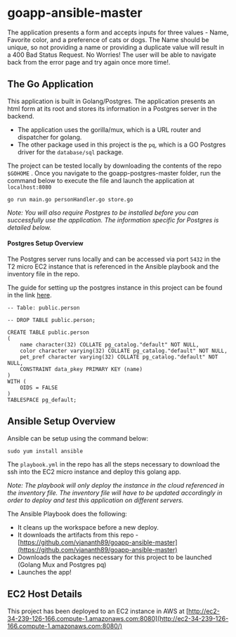 # goapp-ansible-master

The application presents a form and accepts inputs for three values - Name, Favorite color, and a preference of cats or dogs. The Name should be unique, so not providing a name or providing a duplicate value will result in a 400 Bad Status Request. No Worries! The user will be able to navigate back from the error page and try again once more time!.

## The Go Application

This application is built in Golang/Postgres. The application presents an html form at its root and stores its information in a Postgres server in the backend. 

 - The application uses the gorilla/mux, which is a URL router and
   dispatcher for golang.
  -  The other package used in this project is the
   `pq`, which is a GO Postgres driver for the `database/sql` package.

The project can be tested locally by downloading the contents of the repo `$GOHOME` . Once you navigate to the goapp-postgres-master folder, run the command below to execute the file and launch the application at `localhost:8080`

    go run main.go personHandler.go store.go

*Note: You will also require Postgres to be installed before you can successfully use the application. The information specific for Postgres is detailed below.*

#### Postgres Setup Overview

The Postgres server runs locally and can be accessed via port `5432` in the T2 micro EC2 instance that is referenced in the Ansible playbook and the inventory file in the repo. 

The guide for setting up the postgres instance in this project can be found in the link [here](http://postgresguide.com/setup/install.html).

    -- Table: public.person
    
    -- DROP TABLE public.person;
    
    CREATE TABLE public.person
    (
        name character(32) COLLATE pg_catalog."default" NOT NULL,
        color character varying(32) COLLATE pg_catalog."default" NOT NULL,
        pet_pref character varying(32) COLLATE pg_catalog."default" NOT NULL,
        CONSTRAINT data_pkey PRIMARY KEY (name)
    )
    WITH (
        OIDS = FALSE
    )
    TABLESPACE pg_default;

## Ansible Setup Overview

Ansible can be setup using the command below:

    sudo yum install ansible

The `playbook.yml` in the repo has all the steps necessary to download the ssh into the EC2 micro instance and deploy this golang app.

*Note: The playbook will only deploy the instance in the cloud referenced in the inventory file. The inventory file will have to be updated accordingly in order to deploy and test this application on different servers.*

The Ansible Playbook does the following:

 - It cleans up the workspace before a new deploy.
 - It downloads the artifacts from this repo - [https://github.com/vjananth89/goapp-ansible-master](https://github.com/vjananth89/goapp-ansible-master)
 - Downloads the packages necessary for this project to be launched (Golang Mux and Postgres pq)
 - Launches the app!

## EC2 Host Details

This project has been deployed to an EC2 instance in AWS at [http://ec2-34-239-126-166.compute-1.amazonaws.com:8080](http://ec2-34-239-126-166.compute-1.amazonaws.com:8080/)
